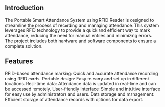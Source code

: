 ## Introduction
The Portable Smart Attendance System using RFID Reader is designed to streamline the process of recording and managing attendance. This system leverages RFID technology to provide a quick and efficient way to mark attendance, reducing the need for manual entries and minimizing errors. The project includes both hardware and software components to ensure a complete solution.

## Features
RFID-based attendance marking: Quick and accurate attendance recording using RFID cards.
Portable design: Easy to carry and set up in different locations.
Real-time data: Attendance data is updated in real-time and can be accessed remotely.
User-friendly interface: Simple and intuitive interface for easy use by administrators and users.
Data storage and management: Efficient storage of attendance records with options for data export.